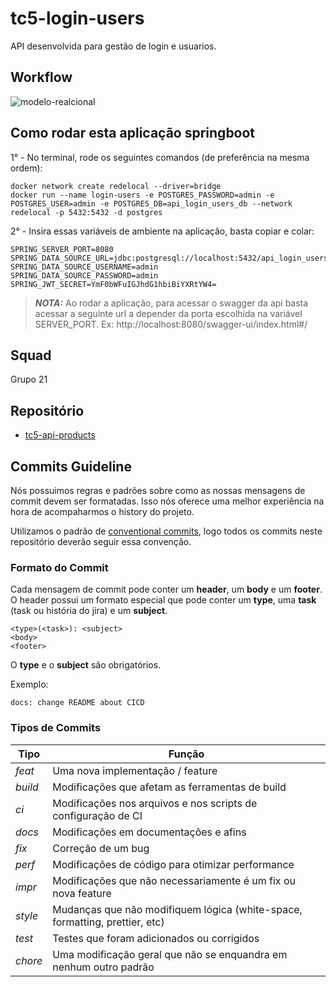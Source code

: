 # tc5-login-users

API desenvolvida para gestão de login e usuarios.

## Workflow

![modelo-realcional](src/main/resources/modelo-relacional.png)

## Como rodar esta aplicação springboot

1° - No terminal, rode os seguintes comandos (de preferência na mesma ordem):

```
docker network create redelocal --driver=bridge
docker run --name login-users -e POSTGRES_PASSWORD=admin -e POSTGRES_USER=admin -e POSTGRES_DB=api_login_users_db --network redelocal -p 5432:5432 -d postgres
```

2° - Insira essas variáveis de ambiente na aplicação, basta copiar e colar:

```
SPRING_SERVER_PORT=8080
SPRING_DATA_SOURCE_URL=jdbc:postgresql://localhost:5432/api_login_users_db
SPRING_DATA_SOURCE_USERNAME=admin
SPRING_DATA_SOURCE_PASSWORD=admin
SPRING_JWT_SECRET=YmF0bWFuIGJhdG1hbiBiYXRtYW4=
```

> **_NOTA:_**  Ao rodar a aplicação, para acessar o swagger da api basta acessar a seguinte url a depender da porta escolhida
> na variável SERVER_PORT. Ex: http://localhost:8080/swagger-ui/index.html#/

## Squad
Grupo 21

## Repositório

- [tc5-api-products](https://github.com/paulohto/login-users-tc5)

## Commits Guideline

Nós possuimos regras e padrões sobre como as nossas mensagens de commit devem ser formatadas. Isso nós oferece uma
melhor experiência na hora de acompaharmos o history do projeto.

Utilizamos o padrão de [conventional commits](https://www.conventionalcommits.org/), logo todos os commits neste
repositório deverão seguir essa convenção.

### Formato do Commit

Cada mensagem de commit pode conter um **header**, um **body** e um **footer**. O header possui um formato especial
que pode conter um **type**, uma **task** (task ou história do jira) e um **subject**.

```
<type>(<task>): <subject>
<body>
<footer>
```

O **type** e o **subject** são obrigatórios.

Exemplo:

`docs: change README about CICD`

### Tipos de Commits

| Tipo    | Função                                                                      |
| ------- | --------------------------------------------------------------------------- |
| _feat_  | Uma nova implementação / feature                                            |
| _build_ | Modificações que afetam as ferramentas de build                             |
| _ci_    | Modificações nos arquivos e nos scripts de configuração de CI               |
| _docs_  | Modificações em documentações e afins                                       |
| _fix_   | Correção de um bug                                                          |
| _perf_  | Modificações de código para otimizar performance                            |
| _impr_  | Modificações que não necessariamente é um fix ou nova feature               |
| _style_ | Mudanças que não modifiquem lógica (white-space, formatting, prettier, etc) |
| _test_  | Testes que foram adicionados ou corrigidos                                  |
| _chore_ | Uma modificação geral que não se enquandra em nenhum outro padrão           |